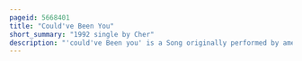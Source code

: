 ```yaml
---
pageid: 5668401
title: "Could've Been You"
short_summary: "1992 single by Cher"
description: "'could've Been you' is a Song originally performed by american Rock Singer Bob Halligan and later popularized by american Singer-Actress Cher. The Song was written by Halligan and arnie Roman for Halligan's Album Window in the Wall in 1991. The cover Version of Cher was produced by Peter Asher and released in early 1992 exclusively for the european Market as the fifth single from Cher's 21st Studio Album Love Hurts. Lyrically, 'Could've Been You' is a message from the song's protagonist to his or her ex."
---
```

